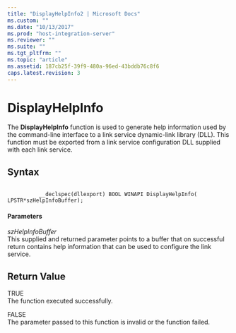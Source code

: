 ```yaml
---
title: "DisplayHelpInfo2 | Microsoft Docs"
ms.custom: ""
ms.date: "10/13/2017"
ms.prod: "host-integration-server"
ms.reviewer: ""
ms.suite: ""
ms.tgt_pltfrm: ""
ms.topic: "article"
ms.assetid: 187cb25f-39f9-480a-96ed-43bddb76c8f6
caps.latest.revision: 3
---
```

# DisplayHelpInfo
The **DisplayHelpInfo** function is used to generate help information used by the command-line interface to a link service dynamic-link library (DLL). This function must be exported from a link service configuration DLL supplied with each link service.  
  
## Syntax  
  
```  
  
          __declspec(dllexport) BOOL WINAPI DisplayHelpInfo(   
LPSTR*szHelpInfoBuffer);  
```  
  
#### Parameters  
 *szHelpInfoBuffer*  
 This supplied and returned parameter points to a buffer that on successful return contains help information that can be used to configure the link service.  
  
## Return Value  
 TRUE  
 The function executed successfully.  
  
 FALSE  
 The parameter passed to this function is invalid or the function failed.